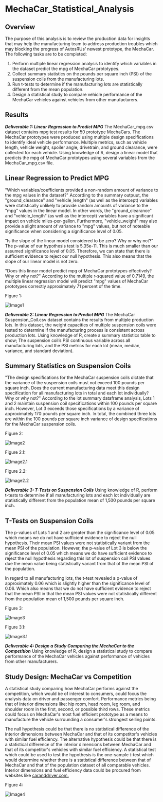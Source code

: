 # MechaCar_Statistical_Analysis

## Overview

The purpose of this analysis is to review the production data for insights that may help the manufacturing team to address production troubles which may blocking the progress of AutosRUs’ newest prototype, the MechaCar. The following tasks are to be completed: 

1. Perform multiple linear regression analysis to identify which variables in the dataset predict the mpg of MechaCar prototypes.
2. Collect summary statistics on the pounds per square inch (PSI) of the suspension coils from the manufacturing lots.
3. Run t-tests to determine if the manufacturing lots are statistically different from the mean population.
4. Design a statistical study to compare vehicle performance of the MechaCar vehicles against vehicles from other manufacturers.

## Results


***Deliverable 1: Linear Regression to Predict MPG*** The MechaCar_mpg.csv dataset contains mpg test results for 50 prototype MechaCars. The MechaCar prototypes were produced using multiple design specifications to identify ideal vehicle performance. Multiple metrics, such as vehicle length, vehicle weight, spoiler angle, drivetrain, and ground clearance, were collected for each vehicle. Using knowledge of R, design a linear model that predicts the mpg of MechaCar prototypes using several variables from the MechaCar_mpg.csv file.

## Linear Regression to Predict MPG

"Which variables/coefficients provided a non-random amount of variance to the mpg values in the dataset?" According to the summary outpuut, the "ground_clearance" and "vehicle_length" (as well as the intercept) variables were statistically unlikely to provide random amounts of variance to the "mpg" values in the linear model. In other words, the "ground_clearance" and "vehicle_length" (as well as the intercept) variables have a significant impact on vehicle miles-per-gallon. Furthermore, "vehicle_weight" may also provide a slight amount of variance to "mpg" values, but not of noteable significance when considering a significance level of 0.05.

"Is the slope of the linear model considered to be zero? Why or why not?" The p-value of our hypothesis test is 5.35e-11. This is much smaller than our assumed significance level of 0.05. Therefore, we can state that there is sufficient evidence to reject our null hypothesis. This also means that the slope of our linear model is not zero.

"Does this linear model predict mpg of MechaCar prototypes effectively? Why or why not?" According to the multiple r-squared value of 0.7149, the multiple linear regression model will predict "mpg" values of MechaCar prototypes correctly approximately 71 percent of the time.


Figure 1:

![Image1](https://raw.githubusercontent.com/krismbah/MechaCar_Statistical_Analysis/main/D1.png)


***Deliverable 2: Linear Regression to Predict MPG*** The MechaCar Suspension_Coil.csv dataset contains the results from multiple production lots. In this dataset, the weight capacities of multiple suspension coils were tested to determine if the manufacturing process is consistent across production lots. Using knowledge of R, create a summary statistics table to show; The suspension coil’s PSI continuous variable across all manufacturing lots, and the PSI metrics for each lot (mean, median, variance, and standard deviation).


## Summary Statistics on Suspension Coils

"The design specifications for the MechaCar suspension coils dictate that the variance of the suspension coils must not exceed 100 pounds per square inch. Does the current manufacturing data meet this design specification for all manufacturing lots in total and each lot individually? Why or why not?" According to the lot summary dataframe analysis, Lots 1 and 2 maintain suspension coil specifications within 100 pounds per square inch. However, Lot 3 exceeds those specifications by a variance of approximately 170 pounds per square inch. In total, the combined three lots are within the 100 pounds per square inch variance of design specifications for the MechaCar suspension coils.


Figure 2:

![Image2](https://raw.githubusercontent.com/krismbah/MechaCar_Statistical_Analysis/main/D2.png)


Figure 2.1:

![Image2.1](https://raw.githubusercontent.com/krismbah/MechaCar_Statistical_Analysis/main/D2.1.png)


Figure 2.2:

![Image2.2](https://raw.githubusercontent.com/krismbah/MechaCar_Statistical_Analysis/main/D2.2.png)


***Deliverable 3: T-Tests on Suspension Coils*** Using knowledge of R, perform t-tests to determine if all manufacturing lots and each lot individually are statistically different from the population mean of 1,500 pounds per square inch.

## T-Tests on Suspension Coils

The p-values of Lots 1 and 2 are greater than the significance level of 0.05 which means we do not have sufficient evidence to reject the null hypothesis. Their mean PSI values were not statistically variant from the mean PSI of the population. However, the p-value of Lot 3 is below the significance level of 0.05 which means we do have sufficient evidence to reject the null hypothesis regarding this lot of suspension coil PSI values due the mean value being statistically variant from that of the mean PSI of the population.

In regard to all manufacturing lots, the t-test revealed a p-value of approximately 0.06 which is slightly higher than the significance level of 0.06. Which also means that we do not have sufficient evidence to reject that the mean PSI in that the mean PSI values were not statistically different from the population mean of 1,500 pounds per square inch.


Figure 3:

![Image3](https://raw.githubusercontent.com/krismbah/MechaCar_Statistical_Analysis/main/D3.png)


Figure 3.1:

![Image3.1](https://raw.githubusercontent.com/krismbah/MechaCar_Statistical_Analysis/main/D3.1.png)



***Deliverable 4: Design a Study Comparing the MechaCar to the Competition*** Using knowledge of R, design a statistical study to compare performance of the MechaCar vehicles against performance of vehicles from other manufacturers.

## Study Design: MechaCar vs Competition

A statistical study comparing how MechaCar performs against the competition, which would be of interest to consumers, could focus the analysis data on driver and passenger comfort. Performance metrics being that of interior dimensions like: hip room, head room, leg room, and shoulder room in the first, second, or possible third rows. These metrics could focus on MechaCar's most fuel efficient prototype as a means to manufacture the vehicle surrounding a consumer's strongest selling points. 

The null hypothesis could be that there is no statistical difference of the interior dimensions between MechaCar and that of its competitor's vehicles with similar fuel efficiency. The alternative hypothesis could be that there is a statistical difference of the interior dimensions between MechaCar and that of its competitor's vehicles with similar fuel efficiency. A statistical test which could be used to test the hypothesis is the one-sample t-test which would determine whether there is a statistical difference between that of MechaCar and that of the population dataset of all comparable vehicles. Interior dimensions and fuel efficiency data could be procured from websites like [caranddriver.com.](https://www.caranddriver.com/)

Figure 4:

![Image4](https://raw.githubusercontent.com/krismbah/MechaCar_Statistical_Analysis/main/D4.png)
